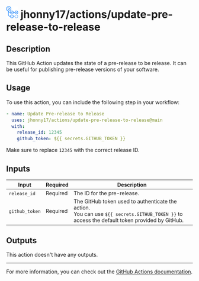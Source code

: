 # <img src="../assets/images/github-actions-logo.png" alt="github actions logo" style="height: 32px"  /> jhonny17/actions/update-pre-release-to-release

## Description

This GitHub Action updates the state of a pre-release to be release. It can be useful for publishing pre-release versions of your software.

## Usage

To use this action, you can include the following step in your workflow:

```yaml
- name: Update Pre-release to Release
  uses: jhonny17/actions/update-pre-release-to-release@main
  with:
    release_id: 12345
    github_token: ${{ secrets.GITHUB_TOKEN }}
```

Make sure to replace `12345` with the correct release ID.

## Inputs

| Input          | Required | Description                                                                                                                                      |
| -------------- | -------- | ------------------------------------------------------------------------------------------------------------------------------------------------ |
| `release_id`   | Required | The ID for the pre-release.                                                                                                                      |
| `github_token` | Required | The GitHub token used to authenticate the action.<br />You can use `${{ secrets.GITHUB_TOKEN }}` to access the default token provided by GitHub. |

## Outputs

This action doesn't have any outputs.

---

For more information, you can check out the [GitHub Actions documentation](https://docs.github.com/en/actions).
